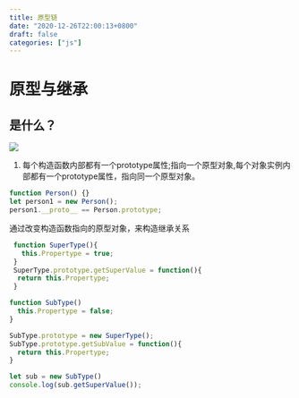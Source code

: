 ```yaml
---
title: 原型链
date: "2020-12-26T22:00:13+0800"
draft: false
categories: ["js"]
---
```



# 原型与继承

## 是什么？

![](https://www.w3cmm.com/wp-content/uploads/2013/03/prototype-chain-02.png)



1. 每个构造函数内部都有一个prototype属性;指向一个原型对象,每个对象实例内部都有一个prototype属性，指向同一个原型对象。

```js
function Person() {}
let person1 = new Person();
person1.__proto__ == Person.prototype;
```

通过改变构造函数指向的原型对象，来构造继承关系

```js
 function SuperType(){
   this.Propertype = true;
 }
 SuperType.prototype.getSuperValue = function(){
  return this.Propertype;
 }

function SubType()
  this.Propertype = false;
}

SubType.prototype = new SuperType();
SubType.prototype.getSubValue = function(){
  return this.Propertype;
}

let sub = new SubType()
console.log(sub.getSuperValue());
```




